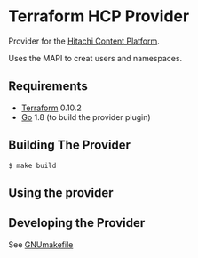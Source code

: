 Terraform HCP Provider
==================

Provider for the [Hitachi Content Platform](https://www.hds.com/en-us/products-solutions/storage/content-platform.html).

Uses the MAPI to creat users and namespaces. 

Requirements
------------

-	[Terraform](https://www.terraform.io/downloads.html) 0.10.2
-	[Go](https://golang.org/doc/install) 1.8 (to build the provider plugin)

Building The Provider
---------------------

```
$ make build
```

Using the provider
----------------------




Developing the Provider
---------------------------

See [GNUmakefile](GNUmakefile)

